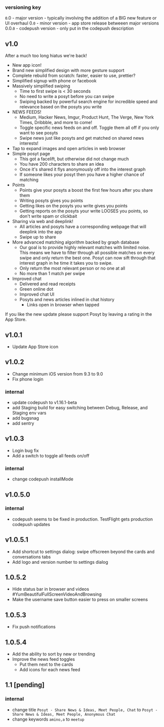 ### versioning key
`0`.0 - major version - typically involving the addition of a BIG new feature or UI overhaul
0.`0` - minor version - app store release betweeen major versions
0.0.`0` - codepush version - only put in the codepush description

## v1.0
After a much too long hiatus we're back!

- New app icon!
- Brand new simplified design with more gesture support
- Complete rebuild from scratch: faster, easier to use, prettier?
- Simplified signup with phone or facebook
- Massively simplified swiping
  - Time to first swipe is < 30 seconds
  - No need to write a posyt before you can swipe
  - Swiping backed by powerful search engine for incredible speed and relevance based on the posyts you write
- NEWS FEEDS!
  - Medium, Hacker News, Imgur, Product Hunt, The Verge, New York Times, Dribbble, and more to come!
  - Toggle specific news feeds on and off. Toggle them all off if you only want to see posyts
  - Swipe news just like posyts and get matched on shared news interests!
- Tap to expand images and open articles in web browser
- Simple posyt page
  - This got a facelift, but otherwise did not change much
  - You have 200 characters to share an idea
  - Once it's shared it flys anonymously off into the interest graph
  - If someone likes your posyt then you have a higher chance of matching
- Points
  - Points give your posyts a boost the first few hours after you share them
  - Writing posyts gives you points
  - Getting likes on the posyts you write gives you points
  - Getting reports on the posyts your write LOOSES you points, so don't write spam or clickbait
- Sharing via web and deeplink!
  - All articles and posyts have a corresponding webpage that will deeplink into the app
  - Swipe up to share
- More advanced matching algorithm backed by graph database
  - Our goal is to provide highly relevant matches with limited noise. This means we have to filter through all possible matches on every swipe and only return the best one. Posyt can now sift through that interest graph in he time it takes you to swipe.
  - Only return the most relevant person or no one at all
  - No more than 1 match per swipe
- Improved chat
  - Delivered and read receipts
  - Green online dot
  - Improved chat UI
  - Posyts and news articles inlined in chat history
    - Links open in browser when tapped

If you like the new update please support Posyt by leaving a rating in the App Store.


## v1.0.1
- Update App Store icon


## v1.0.2
- Change minimum iOS version from 9.3 to 9.0
- Fix phone login
### internal
- update codepush to v1.16.1-beta
- add Staging build for easy switching between Debug, Release, and Staging env vars
- add bugsnag
- add sentry


## v1.0.3
- Login bug fix
- Add a switch to toggle all feeds on/off
### internal
- change codepush installMode


## v1.0.5.0
### internal
- codepush seems to be fixed in production. TestFlight gets production codepush updates


## v1.0.5.1
- Add shortcut to settings dialog: swipe offscreen beyond the cards and conversations tabs
- Add logo and version number to settings dialog


## 1.0.5.2
- Hide status bar in browser and videos #YumBeautifulFullScreenVideoAndBrowsing
- Make the username save button easier to press on smaller screens


## 1.0.5.3
- Fix push notifications


## 1.0.5.4
- Add the ability to sort by new or trending
- Improve the news feed toggles
  - Put them next to the cards
  - Add icons for each news feed


## 1.1 [pending]
### internal
- change title `Posyt - Share News & Ideas, Meet People, Chat` to `Posyt - Share News & Ideas, Meet People, Anonymous Chat`
- change keywords `amino,a` to `meetup`
